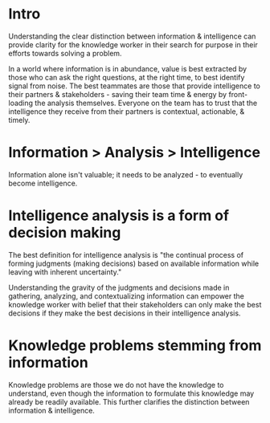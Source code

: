 # Intro
Understanding the clear distinction between information & intelligence can provide clarity for the knowledge worker in their search for purpose in their efforts towards solving a problem.

In a world where information is in abundance, value is best extracted by those who can ask the right questions, at the right time, to best identify signal from noise. The best teammates are those that provide intelligence to their partners & stakeholders - saving their team time & energy by front-loading the analysis themselves. Everyone on the team has to trust that the intelligence they receive from their partners is contextual, actionable, & timely.

# Information > Analysis > Intelligence
Information alone isn't valuable; it needs to be analyzed - to eventually become intelligence.

# Intelligence analysis is a form of decision making
The best definition for intelligence analysis is "the continual process of forming judgments (making decisions) based on available information while leaving with inherent uncertainty."

Understanding the gravity of the judgments and decisions made in gathering, analyzing, and contextualizing information can empower the knowledge worker with belief  that their stakeholders can only make the best decisions if they make the best decisions in their intelligence analysis.

# Knowledge problems stemming from information
Knowledge problems are those we do not have the knowledge to understand, even though the information to formulate this knowledge may already be readily available. This further clarifies the distinction between information & intelligence. 
